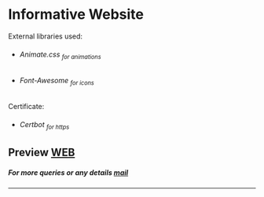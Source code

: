 # Informative Website 
<p> External libraries used:
<ul>
<li><h6>Animate.css <sub>for animations</sub></h6></li>
<li><h6>Font-Awesome <sub>for icons</sub></h6></li>
</ul>
</p>
<p> Certificate:
<ul>
<li><h6>Certbot <sub>for https</sub></h6></li>
</ul>
</p>
<h2>Preview <a href="https://pablotj.github.io/"> WEB</a></h2>
<h5>For more queries or any details <a href="mailto:contact@pablotj.es">mail</a></h5><hr>

